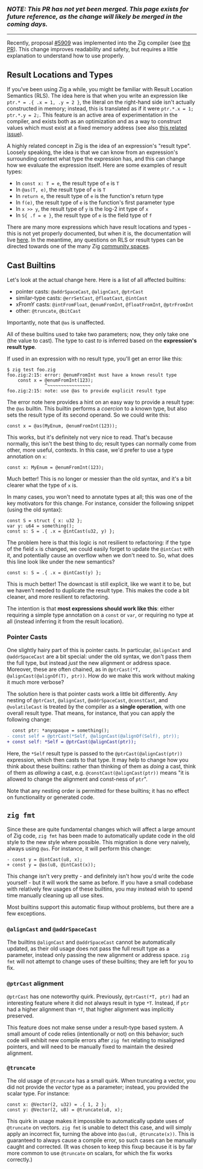 ### _NOTE: This PR has not yet been merged. This page exists for future reference, as the change will likely be merged in the coming days._
---

Recently, proposal [#5909](https://github.com/ziglang/zig/issues/5909) was implemented into the Zig compiler (see [the PR](https://github.com/ziglang/zig/pull/16163)). This change
improves readability and safety, but requires a little explanation to understand how to use properly.

## Result Locations and Types

If you've been using Zig a while, you might be familiar with Result Location Semantics (RLS). The
idea here is that when you write an expression like `ptr.* = .{ .x = 1, .y = 2 }`, the literal on the
right-hand side isn't actually constructed in memory; instead, this is translated as if it were
`ptr.*.x = 1; ptr.*.y = 2;`. This feature is an active area of experimentation in the compiler, and
exists both as an optimization and as a way to construct values which must exist at a fixed memory
address (see also [this related issue](#2765)).

A highly related concept in Zig is the idea of an expression's "result type". Loosely speaking, the
idea is that we can know from an expression's surrounding context what type the expression has, and
this can change how we evaluate the expression itself. Here are some examples of result types:
* In `const x: T = e`, the result type of `e` is `T`
* In `@as(T, e)`, the result type of `e` is `T`
* In `return e`, the result type of `e` is the function's return type
* In `f(e)`, the result type of `e` is the function's first parameter type
* In `x >> y`, the result type of `y` is the log-2 int type of `x`
* In `S{ .f = e }`, the result type of `e` is the field type of `f`

There are many more expressions which have result locations and types - this is not yet properly
documented, but when it is, the documentation will live
[here](https://ziglang.org/documentation/master/#Result-Location-Semantics). In the meantime, any
questions on RLS or result types can be directed towards one of the many Zig [community spaces](Community).

## Cast Builtins

Let's look at the actual change here. Here is a list of all affected builtins:
* pointer casts: `@addrSpaceCast`, `@alignCast`, `@ptrCast`
* similar-type casts: `@errSetCast`, `@floatCast`, `@intCast`
* xFromY casts: `@intFromFloat`, `@enumFromInt`, `@floatFromInt`, `@ptrFromInt`
* other: `@truncate`, `@bitCast`

Importantly, note that `@as` is unaffected.

All of these builtins used to take two parameters; now, they only take one (the value to cast). The
type to cast *to* is inferred based on the **expression's result type**.

If used in an expression with no result type, you'll get an error like this:
```
$ zig test foo.zig
foo.zig:2:15: error: @enumFromInt must have a known result type
    const x = @enumFromInt(123);
              ^~~~~~~~~~~~~~~~~
foo.zig:2:15: note: use @as to provide explicit result type
```

The error note here provides a hint on an easy way to provide a result type: the `@as` builtin. This
builtin performs a _coercion_ to a known type, but also sets the result type of its second operand.
So we could write this:
```zig
const x = @as(MyEnum, @enumFromInt(123));
```

This works, but it's definitely not very nice to read. That's because normally, this isn't the best
thing to do; result types can normally come from other, more useful, contexts. In this case, we'd prefer to use a
type annotation on `x`:
```zig
const x: MyEnum = @enumFromInt(123);
```

Much better! This is no longer or messier than the old syntax, and it's a bit clearer what the type
of `x` is.

In many cases, you won't need to annotate types at all; this was one of the key motivators for this
change. For instance, consider the following snippet (using the old syntax):
```zig
const S = struct { x: u32 };
var y: u64 = something();
const s: S = .{ .x = @intCast(u32, y) };
```

The problem here is that this logic is not resilient to refactoring: if the type of the field `x` is
changed, we could easily forget to update the `@intCast` with it, and potentially cause an overflow
when we don't need to. So, what does this line look like under the new semantics?
```zig
const s: S = .{ .x = @intCast(y) };
```

This is much better! The downcast is still explicit, like we want it to be, but we haven't
needed to duplicate the result type. This makes the code a bit cleaner, and more resilient to
refactoring.

The intention is that **most expressions should work like this**: either requiring a simple type
annotation on a `const` or `var`, or requiring no type at all (instead inferring it from the result
location).

### Pointer Casts

One slightly hairy part of this is pointer casts. In particular, `@alignCast` and `@addrSpaceCast`
are a bit special: under the old syntax, we don't pass them the full type, but instead *just* the
new alignment or address space. Moreover, these are often chained, as in
`@ptrCast(*T, @alignCast(@alignOf(T), ptr))`. How do we make this work without making it much more
verbose?

The solution here is that pointer casts work a little bit differently. Any nesting of `@ptrCast`,
`@alignCast`, `@addrSpaceCast`, `@constCast`, and `@volatileCast` is treated by the compiler as a
**single operation**, with one overall result type. That means, for instance, that you can apply the
following change:
```diff
  const ptr: *anyopaque = something();
- const self = @ptrCast(*Self, @alignCast(@alignOf(Self), ptr));
+ const self: *Self = @ptrCast(@alignCast(ptr));
```

Here, the `*Self` result type is passed to the `@ptrCast(@alignCast(ptr))` expression, which then
casts to that type. It may help to change how you think about these builtins: rather than thinking
of them as *doing* a cast, think of them as *allowing* a cast, e.g. `@constCast(@alignCast(ptr))`
means "it is allowed to change the alignment and const-ness of `ptr`".

Note that any nesting order is permitted for these builtins; it has no effect on functionality or
generated code.

## `zig fmt`

Since these are quite fundamental changes which will affect a large amount of Zig code,
`zig fmt` has been made to automatically update code in the old style to the new style where
possible. This migration is done very naively, always using `@as`. For instance, it will perform
this change:
```zig
- const y = @intCast(u8, x);
+ const y = @as(u8, @intCast(x));
```

This change isn't very pretty - and definitely isn't how you'd write the code yourself - but it will
work the same as before. If you have a small codebase with relatively few usages of these builtins,
you may instead wish to spend time manually cleaning up all use sites.

Most builtins support this automatic fixup without problems, but there are a few exceptions.

### `@alignCast` and `@addrSpaceCast`

The builtins `@alignCast` and `@addrSpaceCast` cannot be automatically updated, as their old usage
does not pass the full result type as a parameter, instead only passing the new alignment or address
space. `zig fmt` will not attempt to change uses of these builtins; they are left for you to fix.

### `@ptrCast` alignment

`@ptrCast` has one noteworthy quirk. Previously, `@ptrCast(*T, ptr)` had an interesting feature
where it did not always result in type `*T`. Instead, if `ptr` had a higher alignment than `*T`,
that higher alignment was implicitly preserved.

This feature does not make sense under a result-type based system. A small amount of code relies
(intentionally or not) on this behavior; such code will exhibit new compile errors after `zig fmt`
relating to misaligned pointers, and will need to be manually fixed to maintain the desired alignment.

### `@truncate`

The old usage of `@truncate` has a small quirk. When truncating a vector, you did not provide the
*vector* type as a parameter; instead, you provided the scalar type. For instance:
```zig
const x: @Vector(2, u32) = .{ 1, 2 };
const y: @Vector(2, u8) = @truncate(u8, x);
```

This quirk in usage makes it impossible to automatically update uses of `@truncate` on vectors.
`zig fmt` is unable to detect this case, and will simply apply an incorrect fix, turning the
above into `@as(u8, @truncate(x))`. This is guaranteed to always cause a compile error, so such
cases can be manually caught and corrected. (It was chosen to keep this fixup because it is by
far more common to use `@truncate` on scalars, for which the fix works correctly.)